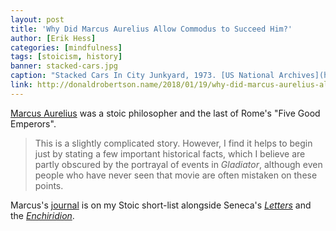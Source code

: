```yaml
---
layout: post
title: 'Why Did Marcus Aurelius Allow Commodus to Succeed Him?'
author: [Erik Hess]
categories: [mindfulness]
tags: [stoicism, history]
banner: stacked-cars.jpg
caption: "Stacked Cars In City Junkyard, 1973. [US National Archives](https://flic.kr/p/cmMzoh)"
link: http://donaldrobertson.name/2018/01/19/why-did-marcus-aurelius-allow-commodus-to-succeed-him/
---
```


[Marcus Aurelius](https://en.wikipedia.org/wiki/Marcus_Aurelius) was a stoic philosopher and the last of Rome's "Five Good Emperors". 

> This is a slightly complicated story.  However, I find it helps to begin just by stating a few important historical facts, which I believe are partly obscured by the portrayal of events in _Gladiator_, although even people who have never seen that movie are often mistaken on these points.

Marcus's [journal](https://www.amazon.com/dp/048629823X/ref=cm_sw_r_cp_api_Yp1yAb06X332M) is on my Stoic short-list alongside Seneca's [_Letters_](https://www.amazon.com/dp/0140442103/ref=cm_sw_r_cp_api_ps1yAbFE6A4GW) and the [_Enchiridion_](https://www.amazon.com/dp/0486433595/ref=cm_sw_r_cp_api_5t1yAb1GMHFF1).